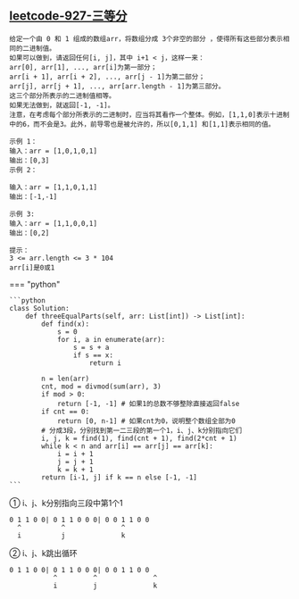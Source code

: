 
##  [leetcode-927-三等分](https://leetcode.cn/problems/three-equal-parts/)
    给定一个由 0 和 1 组成的数组arr，将数组分成 3个非空的部分 ，使得所有这些部分表示相同的二进制值。
    如果可以做到，请返回任何[i, j]，其中 i+1 < j，这样一来：
    arr[0], arr[1], ..., arr[i]为第一部分；
    arr[i + 1], arr[i + 2], ..., arr[j - 1]为第二部分；
    arr[j], arr[j + 1], ..., arr[arr.length - 1]为第三部分。
    这三个部分所表示的二进制值相等。
    如果无法做到，就返回[-1, -1]。
    注意，在考虑每个部分所表示的二进制时，应当将其看作一个整体。例如，[1,1,0]表示十进制中的6，而不会是3。此外，前导零也是被允许的，所以[0,1,1] 和[1,1]表示相同的值。

    示例 1：
    输入：arr = [1,0,1,0,1]
    输出：[0,3]
    示例 2：

    输入：arr = [1,1,0,1,1]
    输出：[-1,-1]

    示例 3:
    输入：arr = [1,1,0,0,1]
    输出：[0,2]

    提示：
    3 <= arr.length <= 3 * 104
    arr[i]是0或1

=== "python"

    ```python
    class Solution:
        def threeEqualParts(self, arr: List[int]) -> List[int]:
            def find(x):
                s = 0
                for i, a in enumerate(arr):
                    s = s + a
                    if s == x:
                        return i

            n = len(arr)
            cnt, mod = divmod(sum(arr), 3)
            if mod > 0:
                return [-1, -1] # 如果1的总数不够整除直接返回false
            if cnt == 0:
                return [0, n-1] # 如果cnt为0，说明整个数组全部为0
            # 分成3段，分别找到第一二三段的第一个1，i、j、k分别指向它们
            i, j, k = find(1), find(cnt + 1), find(2*cnt + 1)
            while k < n and arr[i] == arr[j] == arr[k]:
                i = i + 1
                j = j + 1
                k = k + 1
            return [i-1, j] if k == n else [-1, -1]
    ```


① i、j、k分别指向三段中第1个1

    0 1 1 0 0| 0 1 1 0 0 0| 0 0 1 1 0 0
      ^          ^              ^
      i          j              k
② i、j、k跳出循环

    0 1 1 0 0| 0 1 1 0 0 0| 0 0 1 1 0 0
               ^         ^              ^
               i         j              k
